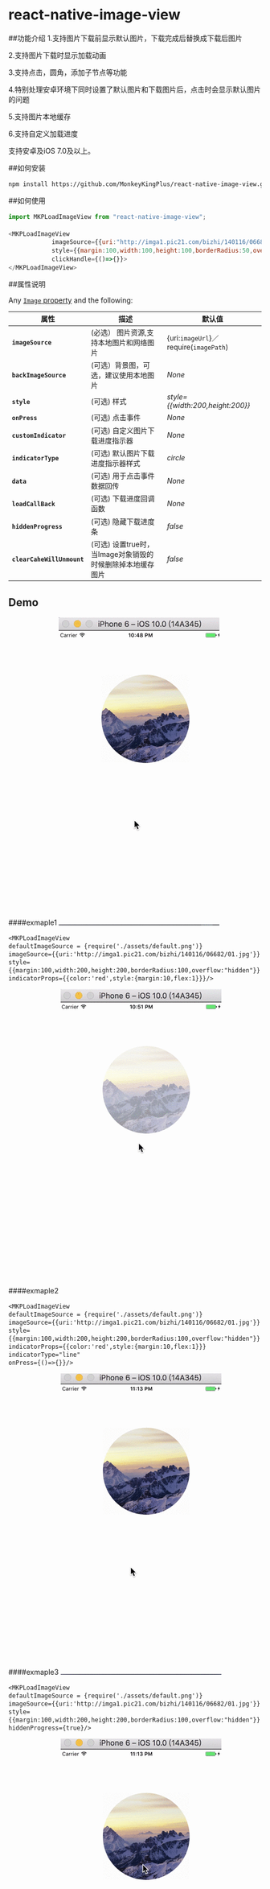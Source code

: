 # react-native-image-view
##功能介绍 
1.支持图片下载前显示默认图片，下载完成后替换成下载后图片

2.支持图片下载时显示加载动画

3.支持点击，圆角，添加子节点等功能

4.特别处理安卓环境下同时设置了默认图片和下载图片后，点击时会显示默认图片的问题

5.支持图片本地缓存

6.支持自定义加载进度

支持安卓及iOS 7.0及以上。

##如何安装
```bash
npm install https://github.com/MonkeyKingPlus/react-native-image-view.git --save
```

##如何使用
```javascript
import MKPLoadImageView from "react-native-image-view";

<MKPLoadImageView
            imageSource={{uri:"http://imga1.pic21.com/bizhi/140116/06682/01.jpg"}}
            style={{margin:100,width:100,height:100,borderRadius:50,overflow:"hidden"}}
            clickHandle={()=>{}}>
</MKPLoadImageView>
```

##属性说明

Any [`Image` property](http://facebook.github.io/react-native/docs/image.html) and the following:

| 属性 | 描述 | 默认值 |
|---|---|---|
|**`imageSource`**|(必选） 图片资源,支持本地图片和网络图片|{uri:`imageUrl`}／require(`imagePath`)|
|**`backImageSource`**|(可选）背景图，可选，建议使用本地图片|*None*|
|**`style`**|(可选) 样式|*style={{width:200,height:200}}*|
|**`onPress`**|(可选) 点击事件|*None*|
|**`customIndicator`**|(可选) 自定义图片下载进度指示器|*None*|
|**`indicatorType`**|(可选) 默认图片下载进度指示器样式|*circle*|
|**`data`**|(可选) 用于点击事件数据回传|*None*|
|**`loadCallBack`**|(可选) 下载进度回调函数|*None*|
|**`hiddenProgress`**|(可选) 隐藏下载进度条|*false*|
|**`clearCaheWillUnmount`**|(可选) 设置true时，当Image对象销毁的时候删除掉本地缓存图片|*false*|


## Demo

####exmaple1
![image-progress-demo](https://github.com/kunkunbobo/Test/blob/master/Asset/1.gif)
```
<MKPLoadImageView
defaultImageSource = {require('./assets/default.png')}
imageSource={{uri:'http://imga1.pic21.com/bizhi/140116/06682/01.jpg'}}
style={{margin:100,width:200,height:200,borderRadius:100,overflow:"hidden"}}
indicatorProps={{color:'red',style:{margin:10,flex:1}}}/>
```

####exmaple2
![image-progress-demo](https://github.com/kunkunbobo/Test/blob/master/Asset/2.gif)
```
<MKPLoadImageView
defaultImageSource = {require('./assets/default.png')}
imageSource={{uri:'http://imga1.pic21.com/bizhi/140116/06682/01.jpg'}}
style={{margin:100,width:200,height:200,borderRadius:100,overflow:"hidden"}}
indicatorProps={{color:'red',style:{margin:10,flex:1}}}
indicatorType="line"
onPress={()=>{}}/>
```

####exmaple3
![image-progress-demo](https://github.com/kunkunbobo/Test/blob/master/Asset/4.gif)
```
<MKPLoadImageView
defaultImageSource = {require('./assets/default.png')}
imageSource={{uri:'http://imga1.pic21.com/bizhi/140116/06682/01.jpg'}}
style={{margin:100,width:200,height:200,borderRadius:100,overflow:"hidden"}}
hiddenProgress={true}/>
```

####exmaple4
![image-progress-demo](https://github.com/kunkunbobo/Test/blob/master/Asset/5.gif)
```
<MKPLoadImageView
defaultImageSource = {require('./assets/default.png')}
imageSource={{uri:'http://imga1.pic21.com/bizhi/140116/06682/01.jpg'}}
style={{margin:100,width:200,height:200,borderRadius:100,overflow:"hidden"}}
hiddenProgress={true}
onPress={()=>{}}/>
```








